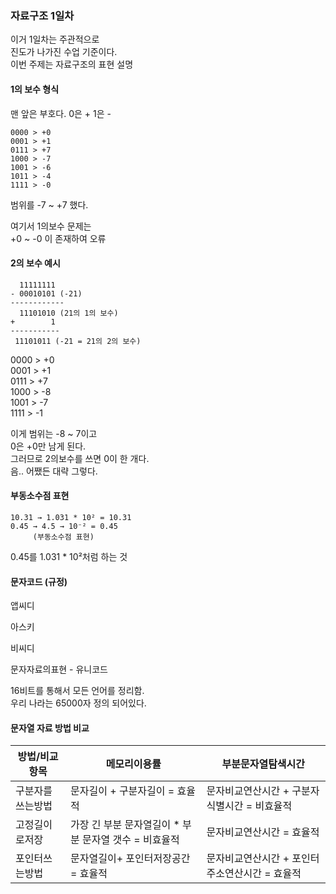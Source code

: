 ### 자료구조 1일차 

이거 1일차는 주관적으로  
진도가 나가진 수업 기준이다.  
이번 주제는 자료구조의 표현 설명  

#### 1의 보수 형식 

맨 앞은 부호다. 
0은 + 1은 -  
```
0000 > +0  
0001 > +1  
0111 > +7  
1000 > -7  
1001 > -6  
1011 > -4  
1111 > -0  
```
범위를 -7 ~ +7 했다.  
  
여기서 1의보수 문제는  
+0 ~ -0 이 존재하여 오류   

#### 2의 보수 예시 
```
  11111111 
- 00010101 (-21) 
------------ 
  11101010 (21의 1의 보수)  
+        1
-----------
 11101011 (-21 = 21의 2의 보수)
```
  
0000 > +0  
0001 > +1  
0111 > +7  
1000 > -8  
1001 > -7  
1111 > -1  
  
이게 범위는 -8 ~ 7이고  
0은 +0만 남게 된다.  
그러므로 2의보수를 쓰면 0이 한 개다.  
음.. 어쨌든 대략 그렇다.  

#### 부동소수점 표현 
```
10.31 → 1.031 * 10² = 10.31  
0.45 → 4.5 → 10⁻² = 0.45  
     (부동소수점 표현) 
```
0.45를 1.031 * 10²처럼 하는 것  

#### 문자코드 (규정) 

앱씨디  
  
아스키  
  
비씨디  
  
문자자료의표현 - 유니코드  
  
16비트를 통해서 모든 언어를 정리함.  
우리 나라는 65000자 정의 되어있다.  
  
#### 문자열 자료 방법 비교 

|방법/비교항목|메모리이용률|부분문자열탐색시간|
|------|---|---|
|구분자를쓰는방법|문자길이 + 구분자길이 = 효율적|문자비교연산시간 + 구분자식별시간 = 비효율적|
|고정길이로저장|가장 긴 부분 문자열길이 * 부분 문자열 갯수 = 비효율적|문자비교연산시간 = 효율적|
|포인터쓰는방법|문자열길이+ 포인터저장공간 = 효율적|문자비교연산시간 + 포인터주소연산시간 = 효율적|

